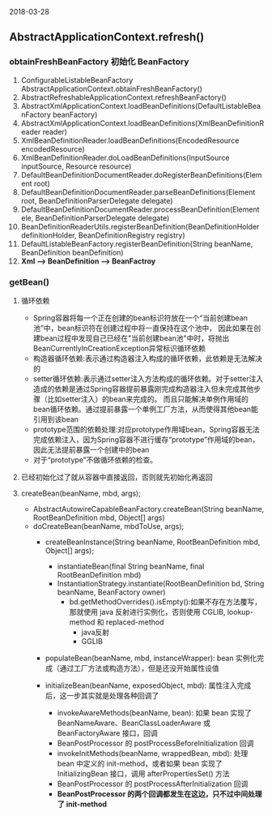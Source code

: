 2018-03-28

## AbstractApplicationContext.refresh()

### obtainFreshBeanFactory 初始化 BeanFactory
1. ConfigurableListableBeanFactory AbstractApplicationContext.obtainFreshBeanFactory()
2. AbstractRefreshableApplicationContext.refreshBeanFactory()
3. AbstractXmlApplicationContext.loadBeanDefinitions(DefaultListableBeanFactory beanFactory)
4. AbstractXmlApplicationContext.loadBeanDefinitions(XmlBeanDefinitionReader reader)
6. XmlBeanDefinitionReader.loadBeanDefinitions(EncodedResource encodedResource)
7. XmlBeanDefinitionReader.doLoadBeanDefinitions(InputSource inputSource, Resource resource)
8. DefaultBeanDefinitionDocumentReader.doRegisterBeanDefinitions(Element root)
9. DefaultBeanDefinitionDocumentReader.parseBeanDefinitions(Element root, BeanDefinitionParserDelegate delegate)
10. DefaultBeanDefinitionDocumentReader.processBeanDefinition(Element ele, BeanDefinitionParserDelegate delegate)
11. BeanDefinitionReaderUtils.registerBeanDefinition(BeanDefinitionHolder definitionHolder, BeanDefinitionRegistry registry)
12. DefaultListableBeanFactory.registerBeanDefinition(String beanName, BeanDefinition beanDefinition)
13. **Xml --> BeanDefinition --> BeanFactroy**

### getBean()
1. 循环依赖
    - Spring容器将每一个正在创建的bean标识符放在一个“当前创建bean池”中，bean标识符在创建过程中将一直保持在这个池中，
    因此如果在创建bean过程中发现自己已经在"当前创建bean池"中时，将抛出BeanCurrentlyInCreationException异常标识循环依赖
    - 构造器循环依赖:表示通过构造器注入构成的循环依赖，此依赖是无法解决的
    - setter循环依赖:表示通过setter注入方法构成的循环依赖。对于setter注入造成的依赖是通过Spring容器提前暴露刚完成构造器注入但未完成其他步骤（比如setter注入）的bean来完成的。
    而且只能解决单例作用域的bean循环依赖。通过提前暴露一个单例工厂方法，从而使得其他bean能引用到该bean
    - prototype范围的依赖处理:对应prototype作用域bean，Spring容器无法完成依赖注入，因为Spring容器不进行缓存“prototype”作用域的bean，因此无法提前暴露一个创建中的bean
    - 对于“prototype”不做循环依赖的检查。

2. 已经初始化过了就从容器中直接返回，否则就先初始化再返回
3. createBean(beanName, mbd, args);
    - AbstractAutowireCapableBeanFactory.createBean(String beanName, RootBeanDefinition mbd, Object[] args)
    - doCreateBean(beanName, mbdToUse, args);
        - createBeanInstance(String beanName, RootBeanDefinition mbd, Object[] args);
            - instantiateBean(final String beanName, final RootBeanDefinition mbd)
            - InstantiationStrategy.instantiate(RootBeanDefinition bd, String beanName, BeanFactory owner)
                - bd.getMethodOverrides().isEmpty():如果不存在方法覆写，那就使用 java 反射进行实例化，否则使用 CGLIB, lookup-method 和 replaced-method
                    - java反射
                    - GGLIB                    
                 
        - populateBean(beanName, mbd, instanceWrapper): bean 实例化完成（通过工厂方法或构造方法），但是还没开始属性设值
        - initializeBean(beanName, exposedObject, mbd): 属性注入完成后，这一步其实就是处理各种回调了
            - invokeAwareMethods(beanName, bean): 如果 bean 实现了 BeanNameAware、BeanClassLoaderAware 或 BeanFactoryAware 接口，回调
            - BeanPostProcessor 的 postProcessBeforeInitialization 回调
            - invokeInitMethods(beanName, wrappedBean, mbd): 处理 bean 中定义的 init-method，或者如果 bean 实现了 InitializingBean 接口，调用 afterPropertiesSet() 方法
            - BeanPostProcessor 的 postProcessAfterInitialization 回调
            - **BeanPostProcessor 的两个回调都发生在这边，只不过中间处理了 init-method**
                    
    